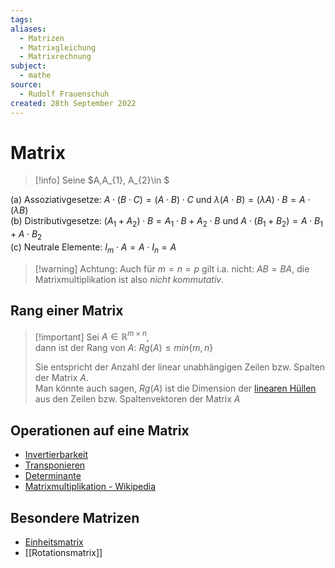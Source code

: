 ```yaml
---
tags: 
aliases:
  - Matrizen
  - Matrixgleichung
  - Matrixrechnung
subject:
  - mathe
source:
  - Rudolf Frauenschuh
created: 28th September 2022
---
```


# Matrix

> [!info] Seine $A,A_{1}, A_{2}\in $

(a) Assoziativgesetze: $A \cdot(B \cdot C)=(A \cdot B) \cdot C$ und $\lambda(A \cdot B)=(\lambda A) \cdot B=A \cdot(\lambda B)$  
(b) Distributivgesetze: $\left(A_1+A_2\right) \cdot B=A_1 \cdot B+A_2 \cdot B$ und $A \cdot\left(B_1+B_2\right)=A \cdot B_1+A \cdot B_2$  
(c) Neutrale Elemente: $I_m \cdot A=A \cdot I_n=A$

> [!warning] Achtung: Auch für $m=n=p$ gilt i.a. 
> nicht: $A B=B A$, die Matrixmultiplikation ist also *nicht kommutativ*.

## Rang einer Matrix

> [!important] Sei $A\in \mathbb{R}^{m\times n}$,  
> dann ist der Rang von $A$: $Rg(A) \leq min\{m,n\}$
>
> Sie entspricht der Anzahl der linear unabhängigen Zeilen bzw. Spalten der Matrix $A$.  
> Man könnte auch sagen, $Rg(A)$ ist die Dimension der [linearen Hüllen](Lineare%20Hülle.md) aus den Zeilen bzw. Spaltenvektoren der Matrix $A$

## Operationen auf eine Matrix

- [Invertierbarkeit](Invertierbarkeit.md)  
- [Transponieren](Transponieren.md)  
- [Determinante](Determinante.md)  
- [Matrixmultiplikation - Wikipedia](https://de.wikipedia.org/wiki/Matrizenmultiplikation)

## Besondere Matrizen

- [Einheitsmatrix](Einheitsmatrix.md)  
- [[Rotationsmatrix]]  



